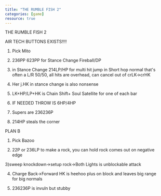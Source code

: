 ```yaml
---
title: "THE RUMBLE FISH 2"
categories: [game]
resource: true
---
```


THE RUMBLE FISH 2

AIR TECH BUTTONS EXISTS!!!!

1) Pick Mito

2) 236PP 623PP for Stance Change Fireball/DP

3) in Stance Change 214LP/HP for multi hit jump in
Short hop normal that's often a L/R 50/50, all hits
are overhead, can cancel out of crLK->crHK

4) Her j.HK in stance change is also nonsense

5) LK+HP/LP+HK is 
Chain Shift+ Soul Satellite for one of each bar

4) IF NEEDED THROW IS 6HP/4HP

5) Supers are 236236P

6) 214HP steals the corner

PLAN B

1) Pick Bazoo

2) 22P or 236LP  to make a rock, you can hold
 rock comes out on negative edge

3)sweep knockdown->setup rock->Both Lights is unblockable attack

4) Charge Back->Forward HK is heehoo plus on block and leaves big range
for big normals

5) 236236P is invuln but stubby 
